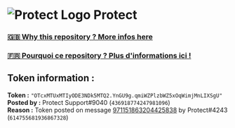 # ![Protect Logo](https://i.imgur.com/5ovpCPg.png) Protect

### [🇬🇧 Why this repository ? More infos here](https://github.com/protect-github-bot/token-reset/blob/main/README.md)

### [🇫🇷 Pourquoi ce repository ? Plus d'informations ici !](https://github.com/protect-github-bot/token-reset/blob/main/FR_README.md)

## Token information :
**Token :** `"OTcxMTUxMTIyODE3NDk5MTQ2.YnGU9g.qmiWZPlzbWZ5xOqWimjMnLIXSgU"`\
**Posted by :** Protect Support#9040 (`436918774247981096`)\
**Reason :** Token posted on message [971151863204425838](https://discord.com/channels/835179952500113459/881108454226399292/971151863204425838) by Protect#4243 (`614755681936867328`)